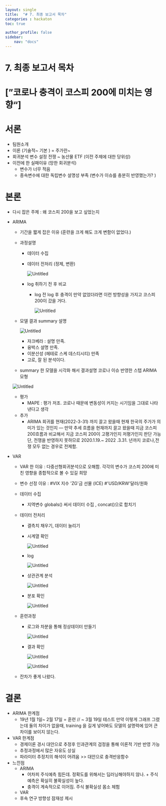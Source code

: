 ```yaml
---
layout: single
title:  "# 7. 최종 보고서 목차"
categories : hackaton
toc: true

author_profile: false
sidebar:
    nav: "docs"
---
```





# 7. 최종 보고서 목차

# [”코로나 충격이 코스피 200에 미치는 영향“]

# 서론

- 팀원소개
- 이론 (기술적~ 기본 )  = 주가란~
- 회귀분석 변수 설정 전쟁 ~ 농산물 ETF (이전 주제에 대한 당위성)
- 이전에 한 실패이유 (망한 회귀분석)
    - 변수가 너무 적음
    - 종속변수에 대한 독립변수 설명성 부족 (변수가 이슈를 충분히 반영했는가? )

# 본론

- 다시 잡은 주제 : 왜 코스피 200을 보고 싶었는지
- ARIMA
    - 기간을 짧게 잡은 이유 (훈련을 크게 해도 크게 변함이 없었다.)
    - 과정설명
        - 데이터 수집
        - 데이터 전처리 (정제, 변환)
            
            ![Untitled](https://user-images.githubusercontent.com/100893942/169782003-f3c1ecc7-bd41-47f7-93ec-7407acb8b0af.png)
            
        
        - log 취하기 전 후 비교
            - log 전 log 후 
            충격이 만약 없었더라면 이런 방향성을 가지고 코스피 200이 갔을 거다.
                
                ![Untitled](https://user-images.githubusercontent.com/100893942/169782344-1be371b9-23fa-4cca-953a-1590965aa3b7.png)
                
    - 모델 결과 summary 설명
        
        ![Untitled](https://user-images.githubusercontent.com/100893942/169782458-a0edfb54-694c-4d7c-9ecf-bd0d570177a8.png)
        
        - 자크베라 : 설명  만족.
        - 융박스 설명 만족.
        - 이분산성 (헤테로 스케 데스티시티) 만족
        - 고로, 잘 된 분석이다.
    - summary 한 모델을 시각화 해서 결과설명 
    코로나 이슈 반영한 스텝  ARIMA 모형
    
    ![Untitled](https://user-images.githubusercontent.com/100893942/169782979-2a40641f-fbee-454b-85c1-a98d2b34195b.png)
    
    - 평가
        - MAPE : 평가 저조. 코로나 때문에 변동성이 커지는 시기임을 그대로 나타낸다고 생각
    - 추가
        - ARIMA 회귀를 현재(2022-3-31) 까지 끌고 왔을때 현재 한국의 주가가 의미가 있는 것인지 — 만약 추세 흐름을 현재까지 끌고 왔을때 지금 코스피 200흐름과 비교해서 지금 코스피 200이 고평가인지 저평가인지 판단 가능
        단, 전쟁을 반영하지 못하므로 2020.1.19.~ 2022 .3.31. 년까지 코로나,전쟁 모두 없는 경우로 전제함.
        
- VAR
    - VAR 한 이유 : 다중선형회귀분석으로 오해함. 각각의 변수가 코스피 200에 미친 영향을 종합적으로 볼 수 있길 희망
    - 변수 선정 이유 : #VIX 지수 'ZG'금 선물 (ICE) #'USD/KRW'달러/원화
    - 데이터 수집
        - 지역변수 globals()  써서 데이터 수집 , concat()으로 합치기
    - 데이터 전처리
        - 결측치 채우기, 데이터 늘리기
        - 시계열 확인
            
            ![Untitled](https://user-images.githubusercontent.com/100893942/169783173-c0c159ee-45ab-4654-b5c7-8ceab5fd31e4.png)
            
        - log
            
            ![Untitled](https://user-images.githubusercontent.com/100893942/169783289-dba3f1cc-30ee-4bb8-903f-57ce0d2cd6f3.png)
            
        - 상관관계 분석
            
            ![Untitled](https://user-images.githubusercontent.com/100893942/169783388-1e0fccfc-7c87-436d-87eb-8afb6bb51e4e.png)
            
        - 분포 확인
            
            ![Untitled](https://user-images.githubusercontent.com/100893942/169783526-b44cbc46-0225-4dfc-8d22-6d69994cac59.png)
            
        
    - 훈련과정
        - 로그와 차분을 통해 정상데이터 만들기
            
            ![Untitled](https://user-images.githubusercontent.com/100893942/169783655-b21d9e11-cb18-4444-b75f-6afdcfbeb220.png)
            
        - 결과 확인
            
            ![Untitled](https://user-images.githubusercontent.com/100893942/169783842-b4046318-c639-4ec9-9779-ed69da9b1ec5.png)
            
            ![Untitled](https://user-images.githubusercontent.com/100893942/169783973-a03b4fda-7bb1-4015-8d24-834d5e604a97.png)
            
    - 잔차가 좋게 나왔다.

# 결론

- ARIMA 한계점
    - 19년 1월 1일~ 2월 17일 = 훈련 // ~ 3월 19일 테스트 
    만약 이렇게 그래프 그렸는데 둘의 차이가 없을때, training 을 길게 넣어봐도 모델의 설명력에 있어 큰 차이를 보이지 않는다.
- VAR 한계점
    - 경제이론 경시
       대안으로 추정후 인과관계의 검정을 통해 이론적 기반 반영 가능
    - 추정과정에서 많은 자유도 상실
    - 파라미터 추정치의 해석이 어려움 >>
      대안으로 충격반응함수
- 느낀점
    - ARIMA
        - 어차피 주식예측 힘든데. 정확도를 위해서는 딥러닝해야하지 않나.  + 주식예측은 확실히 불확실성이 높다.
        - 충격이 계속적으로 이어짐. 주식 불확실성 몸소 체험
    - VAR
    - 후속 연구 방향성 잠재성 제시
